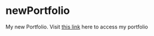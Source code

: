 # newPortfolio
My new Portfolio.
Visit <a href="dhirajsharma.ml">this link</a> here to access my portfolio
